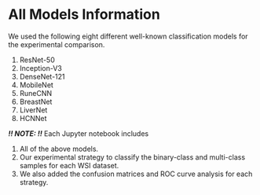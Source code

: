 # All Models Information

We used the following eight different well-known classification models for the experimental comparison.

1) ResNet-50
2) Inception-V3
3) DenseNet-121
4) MobileNet
5) RuneCNN
6) BreastNet
7) LiverNet
8) HCNNet

***!! NOTE: !!*** 
Each Jupyter notebook includes 
1) All of the above models.
2) Our experimental strategy to classify the binary-class and multi-class samples for each WSI dataset.
3) We also added the confusion matrices and ROC curve analysis for each strategy.
